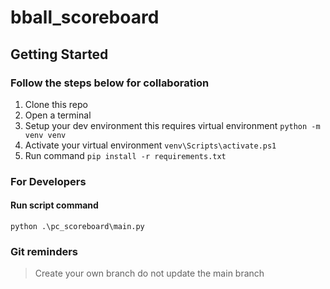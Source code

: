 # bball_scoreboard

## Getting Started
### Follow the steps below for collaboration
1. Clone this repo
2. Open a terminal
3. Setup your dev environment this requires virtual environment
```python -m venv venv```
4. Activate your virtual environment ```venv\Scripts\activate.ps1```
4. Run command ```pip install -r requirements.txt```

### For Developers
#### Run script command
``` python .\pc_scoreboard\main.py ```
### Git reminders
> Create your own branch do not update the main branch
